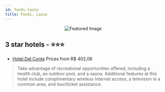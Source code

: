 ```yaml
---
id: fondi-lazio
title: Fondi, Lazio
---
```


<center><img src="https://i.travelapi.com/hotels/7000000/6850000/6849200/6849189/c539c8ef_z.jpg" alt="Featured Image" /></center>


##  3 star hotels - ⭐️⭐️⭐️

-    [Hotel Del Conte](https://us.hurb.com/hotels/fondi/hotel-del-conte-JNP-JP117001?cmp=18055) Prices from R$ 402,06
   > Take advantage of recreational opportunities offered, including a health club, an outdoor pool, and a sauna. Additional features at this hotel include complimentary wireless Internet access, a television in a common area, and tour/ticket assistance. 
